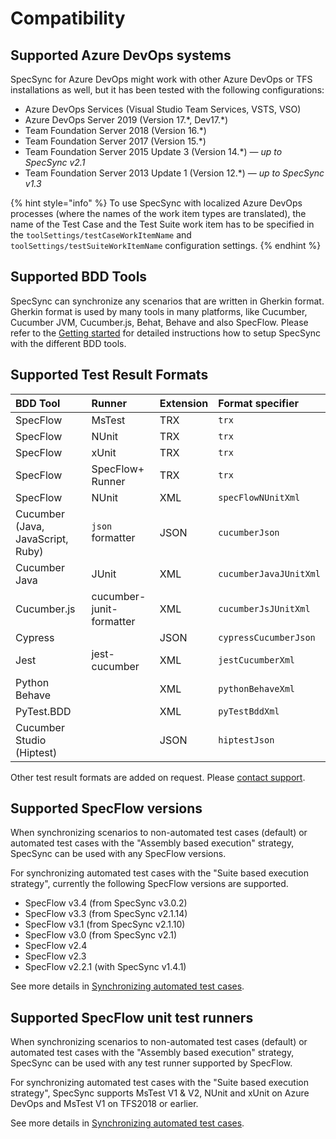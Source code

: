 # Compatibility

## Supported Azure DevOps systems  <a id="supported-tfs-systems"></a>

SpecSync for Azure DevOps might work with other Azure DevOps or TFS installations as well, but it has been tested with the following configurations:

* Azure DevOps Services \(Visual Studio Team Services, VSTS, VSO\)
* Azure DevOps Server 2019 \(Version 17.\*, Dev17.\*\)
* Team Foundation Server 2018 \(Version 16.\*\)
* Team Foundation Server 2017 \(Version 15.\*\)
* Team Foundation Server 2015 Update 3 \(Version 14.\*\) — _up to SpecSync v2.1_
* Team Foundation Server 2013 Update 1 \(Version 12.\*\) — _up to SpecSync v1.3_

{% hint style="info" %}
To use SpecSync with localized Azure DevOps processes \(where the names of the work item types are translated\), the name of the Test Case and the Test Suite work item has to be specified in the  `toolSettings/testCaseWorkItemName` and `toolSettings/testSuiteWorkItemName` configuration settings.
{% endhint %}

## Supported BDD Tools

SpecSync can synchronize any scenarios that are written in Gherkin format. Gherkin format is used by many tools in many platforms, like Cucumber, Cucumber JVM, Cucumber.js, Behat, Behave and also SpecFlow. Please refer to the [Getting started](../getting-started/) for detailed instructions how to setup SpecSync with the different BDD tools.

## Supported Test Result Formats

| BDD Tool | Runner | Extension | Format specifier |
| :--- | :--- | :--- | :--- |
| SpecFlow | MsTest | TRX | `trx` |
| SpecFlow | NUnit | TRX | `trx` |
| SpecFlow | xUnit | TRX | `trx` |
| SpecFlow | SpecFlow+ Runner | TRX | `trx` |
| SpecFlow | NUnit | XML | `specFlowNUnitXml` |
| Cucumber \(Java, JavaScript, Ruby\) | `json` formatter | JSON | `cucumberJson` |
| Cucumber Java | JUnit | XML | `cucumberJavaJUnitXml` |
| Cucumber.js | cucumber-junit-formatter | XML | `cucumberJsJUnitXml` |
| Cypress |  | JSON | `cypressCucumberJson` |
| Jest | jest-cucumber | XML | `jestCucumberXml` |
| Python Behave |  | XML | `pythonBehaveXml` |
| PyTest.BDD |  | XML | `pyTestBddXml` |
| Cucumber Studio \(Hiptest\) |  | JSON | `hiptestJson` |

Other test result formats are added on request. Please [contact support](../contact/specsync-support.md).

## Supported SpecFlow versions  <a id="supported-specflow-versions"></a>

When synchronizing scenarios to non-automated test cases \(default\) or automated test cases with the "Assembly based execution" strategy, SpecSync can be used with any SpecFlow versions.

For synchronizing automated test cases with the "Suite based execution strategy", currently the following SpecFlow versions are supported.

* SpecFlow v3.4 \(from SpecSync v3.0.2\)
* SpecFlow v3.3 \(from SpecSync v2.1.14\)
* SpecFlow v3.1 \(from SpecSync v2.1.10\)
* SpecFlow v3.0 \(from SpecSync v2.1\)
* SpecFlow v2.4
* SpecFlow v2.3
* SpecFlow v2.2.1 \(with SpecSync v1.4.1\)

See more details in [Synchronizing automated test cases](../important-concepts/synchronizing-automated-test-cases.md).

## Supported SpecFlow unit test runners

When synchronizing scenarios to non-automated test cases \(default\) or automated test cases with the "Assembly based execution" strategy, SpecSync can be used with any test runner supported by SpecFlow.

For synchronizing automated test cases with the "Suite based execution strategy", SpecSync supports MsTest V1 & V2, NUnit and xUnit on Azure DevOps and MsTest V1 on TFS2018 or earlier.

See more details in [Synchronizing automated test cases](../important-concepts/synchronizing-automated-test-cases.md).

